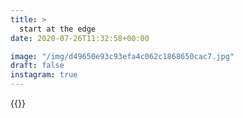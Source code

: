 ```yaml
---
title: >
  start at the edge
date: 2020-07-26T11:32:58+00:00

image: "/img/d49650e93c93efa4c062c1868650cac7.jpg"
draft: false
instagram: true
---
```


{{<photo src="/img/d49650e93c93efa4c062c1868650cac7.jpg">}}
